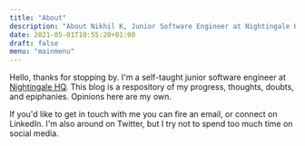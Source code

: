 ```yaml
---
title: "About"
description: "About Nikhil K, Junior Software Engineer at Nightingale HQ"
date: 2021-05-01T10:55:20+01:00
draft: false
menu: "mainmenu"
---
```


Hello, thanks for stopping by. I'm a self-taught junior software engineer at [Nightingale HQ](https://nightingalehq.ai/). This blog is a respository of my progress, thoughts, doubts, and epiphanies. Opinions here are my own.

If you'd like to get in touch with me you can fire an email, or connect on LinkedIn. I'm also around on Twitter, but I try not to spend too much time on social media.
